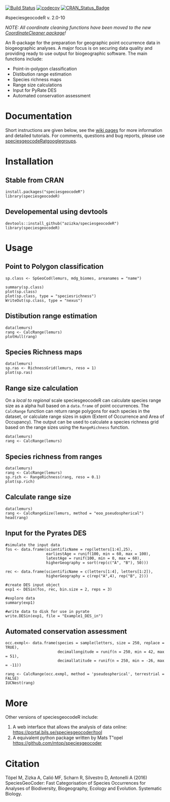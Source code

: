 [![Build Status](https://travis-ci.org/azizka/speciesgeocodeR.svg?branch=master)](https://travis-ci.org/azizka/speciesgeocodeR)
[![codecov](https://codecov.io/gh/azizka/speciesgeocodeR/branch/master/graph/badge.svg)](https://codecov.io/gh/azizka/speciesgeocodeR)
[![CRAN_Status_Badge](http://www.r-pkg.org/badges/version/CoordinateCleaner)](https://cran.r-project.org/package=speciesgeocodeR)


#speciesgeocodeR v. 2.0-10

*NOTE: All coordinate cleaning functions have been moved to the new [CoordinateCleaner package](https://github.com/azizka/CoordinateCleaner)!*

An R-package for the preparation for geographic point occurrence data in biogeographic analyses. A major focus is on securing data quality and providing ready to use output for biogeographic software. The main functions include:

* Point-in-polygon classification
* Distibution range estimation
* Species richness maps
* Range size calculations
* Input for PyRate DES
* Automated conservation assessment

# Documentation
Short instructions are given below, see the [wiki pages](https://github.com/azizka/speciesgeocodeR/wiki) for more information and detailed tutorials. For comments, questions and bug reports, please use [speciesgeocodeRatgooglegroups](speciesgeocodeR@googlegroups).

# Installation
## Stable from CRAN

```
install.packages("speciesgeocodeR")
library(speciesgeocodeR)
```

## Developemental using devtools

```
devtools::install_github("azizka/speciesgeocodeR")
library(speciesgeocodeR)
```

# Usage
## Point to Polygon classification

```{r, evaluate = F}
sp.class <- SpGeoCod(lemurs, mdg_biomes, areanames = "name")

summary(sp.class)
plot(sp.class)
plot(sp.class, type = "speciesrichness")
WriteOut(sp.class, type = "nexus")
```

## Distibution range estimation
```
data(lemurs)
rang <- CalcRange(lemurs)
plotHull(rang)
```

## Species Richness maps

```{r, evaluate = F}
data(lemurs)
sp.ras <- RichnessGrid(lemurs, reso = 1)
plot(sp.ras)
```

## Range size calculation
On a *local to regional* scale speciesgeocodeR can calculate species range size as a alpha hull based on a `data.frame` of point occurrences. The `CalcRange` function can return range polygons for each species in the dataset, or calculate range sizes in sqkm (Extent of Occurrence and Area of Occupancy). The output can be used to calculate a species richness grid based on the range sizes using the `RangeRichness` function.

```{r, evaluate = F}
data(lemurs)
rang <- CalcRange(lemurs)
```

## Species richness from ranges
```
data(lemurs)
rang <- CalcRange(lemurs)
sp.rich <- RangeRichness(rang, reso = 0.1)
plot(sp.rich)
```

## Calculate range size
```
data(lemurs)
rang <- CalcRangeSize(lemurs, method = "eoo_pseudospherical")
head(rang)
```
## Input for the Pyrates DES 

```{r, evaluate = F}
#simulate the input data
fos <- data.frame(scientificName = rep(letters[1:4],25),
                  earliestAge = runif(100, min = 60, max = 100),
                  latestAge = runif(100, min = 0, max = 60),
                  higherGeography = sort(rep(c("A", "B"), 50)))

rec <- data.frame(scientificName = c(letters[1:4], letters[1:2]),
                  higherGeography = c(rep("A",4), rep("B", 2)))

#create DES input object
exp1 <- DESin(fos, rec, bin.size = 2, reps = 3)

#explore data
summary(exp1)

#write data to disk for use in pyrate
write.DESin(exp1, file = "Example1_DES_in")
```

## Automated conservation assessment
```
occ.exmpl<- data.frame(species = sample(letters, size = 250, replace = TRUE),
                       decimallongitude = runif(n = 250, min = 42, max = 51),
                       decimallatitude = runif(n = 250, min = -26, max = -11))

rang <- CalcRange(occ.exmpl, method = 'pseudospherical', terrestrial = FALSE)
IUCNest(rang)
```
# More
Other versions of speciesgeocodeR include:
1. A web interface that allows the analysis of data online: https://portal.bils.se/speciesgeocoder/tool
2. A equivalent python package written by Mats T\"opel https://github.com/mtop/speciesgeocoder

# Citation
Töpel M, Zizka A, Calió MF, Scharn R, Silvestro D, Antonelli A (2016) SpeciesGeoCoder: Fast Categorisation of Species Occurrences for Analyses of Biodiversity, Biogeography, Ecology and Evolution. Systematic Biology.

